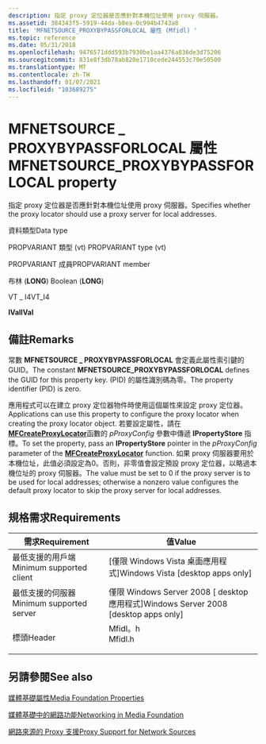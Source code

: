 ```yaml
---
description: 指定 proxy 定位器是否應針對本機位址使用 proxy 伺服器。
ms.assetid: 384343f5-5919-44da-b8ea-0c994b4743a8
title: 'MFNETSOURCE_PROXYBYPASSFORLOCAL 屬性 (Mfidl) '
ms.topic: reference
ms.date: 05/31/2018
ms.openlocfilehash: 9476571ddd593b7930be1aa4376a836de3d75206
ms.sourcegitcommit: 831e8f3db78ab820e1710cede244553c70e50500
ms.translationtype: MT
ms.contentlocale: zh-TW
ms.lasthandoff: 01/07/2021
ms.locfileid: "103689275"
---
```

# <a name="mfnetsource_proxybypassforlocal-property"></a><span data-ttu-id="d11d4-103">MFNETSOURCE \_ PROXYBYPASSFORLOCAL 屬性</span><span class="sxs-lookup"><span data-stu-id="d11d4-103">MFNETSOURCE\_PROXYBYPASSFORLOCAL property</span></span>

<span data-ttu-id="d11d4-104">指定 proxy 定位器是否應針對本機位址使用 proxy 伺服器。</span><span class="sxs-lookup"><span data-stu-id="d11d4-104">Specifies whether the proxy locator should use a proxy server for local addresses.</span></span>



<span data-ttu-id="d11d4-105">資料類型</span><span class="sxs-lookup"><span data-stu-id="d11d4-105">Data type</span></span>

<span data-ttu-id="d11d4-106">PROPVARIANT 類型 (vt) </span><span class="sxs-lookup"><span data-stu-id="d11d4-106">PROPVARIANT type (vt)</span></span>

<span data-ttu-id="d11d4-107">PROPVARIANT 成員</span><span class="sxs-lookup"><span data-stu-id="d11d4-107">PROPVARIANT member</span></span>

<span data-ttu-id="d11d4-108">布林 (**LONG**) </span><span class="sxs-lookup"><span data-stu-id="d11d4-108">Boolean (**LONG**)</span></span>

<span data-ttu-id="d11d4-109">VT \_ I4</span><span class="sxs-lookup"><span data-stu-id="d11d4-109">VT\_I4</span></span>

<span data-ttu-id="d11d4-110">**lVal**</span><span class="sxs-lookup"><span data-stu-id="d11d4-110">**lVal**</span></span>



## <a name="remarks"></a><span data-ttu-id="d11d4-111">備註</span><span class="sxs-lookup"><span data-stu-id="d11d4-111">Remarks</span></span>

<span data-ttu-id="d11d4-112">常數 **MFNETSOURCE \_ PROXYBYPASSFORLOCAL** 會定義此屬性索引鍵的 GUID。</span><span class="sxs-lookup"><span data-stu-id="d11d4-112">The constant **MFNETSOURCE\_PROXYBYPASSFORLOCAL** defines the GUID for this property key.</span></span> <span data-ttu-id="d11d4-113"> (PID) 的屬性識別碼為零。</span><span class="sxs-lookup"><span data-stu-id="d11d4-113">The property identifier (PID) is zero.</span></span>

<span data-ttu-id="d11d4-114">應用程式可以在建立 proxy 定位器物件時使用這個屬性來設定 proxy 定位器。</span><span class="sxs-lookup"><span data-stu-id="d11d4-114">Applications can use this property to configure the proxy locator when creating the proxy locator object.</span></span> <span data-ttu-id="d11d4-115">若要設定屬性，請在 [**MFCreateProxyLocator**](/windows/desktop/api/mfidl/nf-mfidl-mfcreateproxylocator)函數的 *pProxyConfig* 參數中傳遞 **IPropertyStore** 指標。</span><span class="sxs-lookup"><span data-stu-id="d11d4-115">To set the property, pass an **IPropertyStore** pointer in the *pProxyConfig* parameter of the [**MFCreateProxyLocator**](/windows/desktop/api/mfidl/nf-mfidl-mfcreateproxylocator) function.</span></span> <span data-ttu-id="d11d4-116">如果 proxy 伺服器要用於本機位址，此值必須設定為0。否則，非零值會設定預設 proxy 定位器，以略過本機位址的 proxy 伺服器。</span><span class="sxs-lookup"><span data-stu-id="d11d4-116">The value must be set to 0 if the proxy server is to be used for local addresses; otherwise a nonzero value configures the default proxy locator to skip the proxy server for local addresses.</span></span>

## <a name="requirements"></a><span data-ttu-id="d11d4-117">規格需求</span><span class="sxs-lookup"><span data-stu-id="d11d4-117">Requirements</span></span>



| <span data-ttu-id="d11d4-118">需求</span><span class="sxs-lookup"><span data-stu-id="d11d4-118">Requirement</span></span> | <span data-ttu-id="d11d4-119">值</span><span class="sxs-lookup"><span data-stu-id="d11d4-119">Value</span></span> |
|-------------------------------------|------------------------------------------------------------------------------------|
| <span data-ttu-id="d11d4-120">最低支援的用戶端</span><span class="sxs-lookup"><span data-stu-id="d11d4-120">Minimum supported client</span></span><br/> | <span data-ttu-id="d11d4-121">\[僅限 Windows Vista 桌面應用程式\]</span><span class="sxs-lookup"><span data-stu-id="d11d4-121">Windows Vista \[desktop apps only\]</span></span><br/>                                     |
| <span data-ttu-id="d11d4-122">最低支援的伺服器</span><span class="sxs-lookup"><span data-stu-id="d11d4-122">Minimum supported server</span></span><br/> | <span data-ttu-id="d11d4-123">僅限 Windows Server 2008 \[ desktop 應用程式\]</span><span class="sxs-lookup"><span data-stu-id="d11d4-123">Windows Server 2008 \[desktop apps only\]</span></span><br/>                               |
| <span data-ttu-id="d11d4-124">標頭</span><span class="sxs-lookup"><span data-stu-id="d11d4-124">Header</span></span><br/>                   | <dl> <span data-ttu-id="d11d4-125"><dt>Mfidl。h</dt></span><span class="sxs-lookup"><span data-stu-id="d11d4-125"><dt>Mfidl.h</dt></span></span> </dl> |



## <a name="see-also"></a><span data-ttu-id="d11d4-126">另請參閱</span><span class="sxs-lookup"><span data-stu-id="d11d4-126">See also</span></span>

<dl> <dt>

[<span data-ttu-id="d11d4-127">媒體基礎屬性</span><span class="sxs-lookup"><span data-stu-id="d11d4-127">Media Foundation Properties</span></span>](media-foundation-properties.md)
</dt> <dt>

[<span data-ttu-id="d11d4-128">媒體基礎中的網路功能</span><span class="sxs-lookup"><span data-stu-id="d11d4-128">Networking in Media Foundation</span></span>](networking-in-media-foundation.md)
</dt> <dt>

[<span data-ttu-id="d11d4-129">網路來源的 Proxy 支援</span><span class="sxs-lookup"><span data-stu-id="d11d4-129">Proxy Support for Network Sources</span></span>](proxy-support-for-network-sources.md)
</dt> </dl>

 

 




